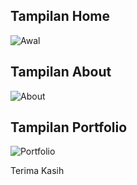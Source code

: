 <h2>Tampilan Home</h2>

![Awal](https://github.com/AzizLike29/Assignment1_Hacktiv8/assets/119909214/b1113b93-e6c7-4624-b382-288c91193a5e)

<h2>Tampilan About</h2>

![About](https://github.com/AzizLike29/Assignment1_Hacktiv8/assets/119909214/6c29685e-224c-42a0-be93-4d93c404e807)

<h2>Tampilan Portfolio</h2>

![Portfolio](https://github.com/AzizLike29/Assignment1_Hacktiv8/assets/119909214/7f7a04d2-9d5a-40db-9c31-58b3a620e33f)

<p>Terima Kasih</p>
